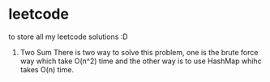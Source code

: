 # leetcode
to store all my leetcode solutions :D

1. Two Sum
   There is two way to solve this problem, one is the brute force way which take O(n^2) time and the other way is to use HashMap whihc takes O(n) time.




